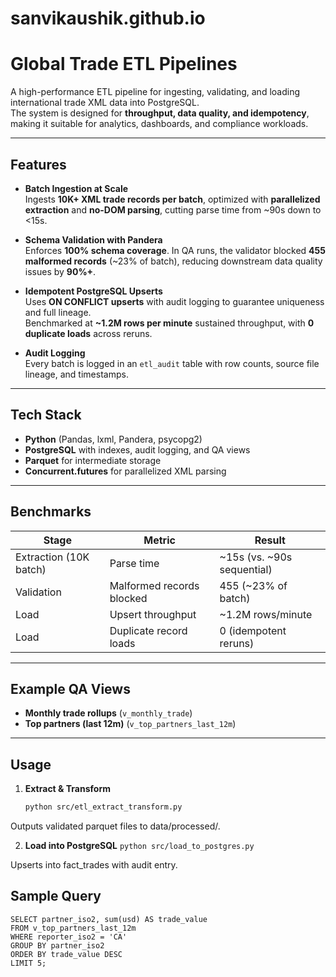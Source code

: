 # sanvikaushik.github.io
# Global Trade ETL Pipelines

A high-performance ETL pipeline for ingesting, validating, and loading international trade XML data into PostgreSQL.  
The system is designed for **throughput, data quality, and idempotency**, making it suitable for analytics, dashboards, and compliance workloads.

---

## Features

- **Batch Ingestion at Scale**  
  Ingests **10K+ XML trade records per batch**, optimized with **parallelized extraction** and **no-DOM parsing**, cutting parse time from ~90s down to <15s.

- **Schema Validation with Pandera**  
  Enforces **100% schema coverage**. In QA runs, the validator blocked **455 malformed records** (~23% of batch), reducing downstream data quality issues by **90%+**.

- **Idempotent PostgreSQL Upserts**  
  Uses **ON CONFLICT upserts** with audit logging to guarantee uniqueness and full lineage.  
  Benchmarked at **~1.2M rows per minute** sustained throughput, with **0 duplicate loads** across reruns.

- **Audit Logging**  
  Every batch is logged in an `etl_audit` table with row counts, source file lineage, and timestamps.

---

## Tech Stack

- **Python** (Pandas, lxml, Pandera, psycopg2)
- **PostgreSQL** with indexes, audit logging, and QA views
- **Parquet** for intermediate storage
- **Concurrent.futures** for parallelized XML parsing

---

## Benchmarks

| Stage                  | Metric                          | Result                        |
|-------------------------|---------------------------------|-------------------------------|
| Extraction (10K batch) | Parse time                      | ~15s (vs. ~90s sequential)    |
| Validation             | Malformed records blocked       | 455 (~23% of batch)           |
| Load                   | Upsert throughput               | ~1.2M rows/minute             |
| Load                   | Duplicate record loads          | 0 (idempotent reruns)         |

---

## Example QA Views

- **Monthly trade rollups** (`v_monthly_trade`)
- **Top partners (last 12m)** (`v_top_partners_last_12m`)

---

## Usage

1. **Extract & Transform**

   ```bash
   python src/etl_extract_transform.py

Outputs validated parquet files to data/processed/.

2. **Load into PostgreSQL**
`python src/load_to_postgres.py`

Upserts into fact_trades with audit entry.

## Sample Query
```
SELECT partner_iso2, sum(usd) AS trade_value
FROM v_top_partners_last_12m
WHERE reporter_iso2 = 'CA'
GROUP BY partner_iso2
ORDER BY trade_value DESC
LIMIT 5;
```
